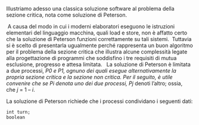 Illustriamo adesso una classica soluzione software al problema della sezione critica, nota come soluzione di Peterson.

 A causa del modo in cui i moderni elaboratori eseguono le istruzioni elementari del linguaggio macchina, quali load e store, non è affatto certo che la soluzione di Peterson funzioni correttamente su tali sistemi.
 Tuttavia si è scelto di presentarla ugualmente perché rappresenta un buon algoritmo per il problema della sezione critica che illustra alcune complessità legate alla progettazione di programmi che soddisfino i tre requisiti di mutua esclusione, progresso e attesa limitata.
 
La soluzione di Peterson è limitata a due processi, _P0 e _P1, ognuno dei quali esegue alternativamente la propria sezione critica e la sezione non critica. Per il seguito, è utile convenire che se Pi_ denota uno dei due processi, Pj_ denoti l’altro; ossia, che _j_ = 1 – _i_.

La soluzione di Peterson richiede che i processi condividano i seguenti dati:
```
int turn;
boolean
```